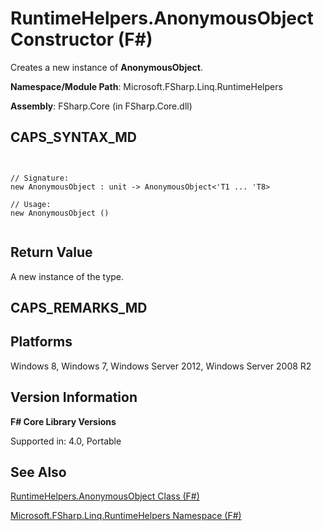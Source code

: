 # RuntimeHelpers.AnonymousObject Constructor (F#)

Creates a new instance of **AnonymousObject**.

**Namespace/Module Path**: Microsoft.FSharp.Linq.RuntimeHelpers

**Assembly**: FSharp.Core (in FSharp.Core.dll)


## CAPS_SYNTAX_MD



```


// Signature:
new AnonymousObject : unit -> AnonymousObject<'T1 ... 'T8>

// Usage:
new AnonymousObject ()


```



## Return Value
A new instance of the type.


## CAPS_REMARKS_MD

## Platforms
Windows 8, Windows 7, Windows Server 2012, Windows Server 2008 R2


## Version Information
**F# Core Library Versions**

Supported in: 4.0, Portable




## See Also
[RuntimeHelpers.AnonymousObject Class &#40;F&#35;&#41;](RuntimeHelpers.AnonymousObject+Class+%28F%23%29.md)

[Microsoft.FSharp.Linq.RuntimeHelpers Namespace &#40;F&#35;&#41;](Microsoft.FSharp.Linq.RuntimeHelpers+Namespace+%28F%23%29.md)

